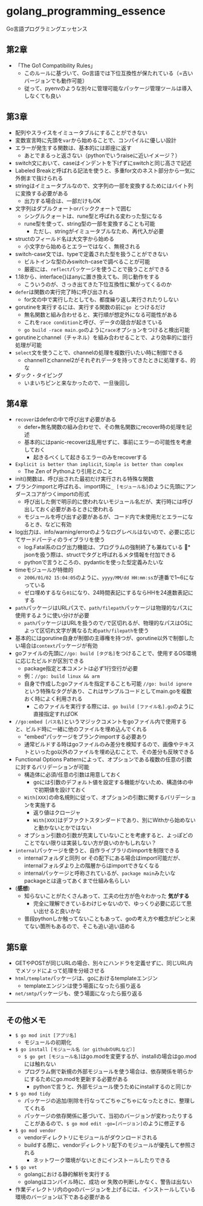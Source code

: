 # golang_programming_essence
Go言語プログラミングエッセンス

## 第2章
* 「The Go1 Compatibility Rules」
    * このルールに基づいて、Go言語では下位互換性が保たれている（=古いバージョンでも動作可能）
    * 従って、pyenvのような別々に管理可能なパッケージ管理ツールは導入しなくても良い

## 第3章
* 配列やスライスをイミュータブルにすることができない
* 変数宣言時に先頭を`var`から始めることで、コンパイルに優しい設計
* エラーが発生する関数は、基本的には即座に返す
    * あとでまるっと返さない（pythonでいうraiseに近いイメージ？）
* switch文において、caseはインデントを下げずにswitchと同じ高さで記述
* Labeled Breakと呼ばれる記法を使うと、多重for文のネスト部分から一気に外側まで抜けられる
* stringはイミュータブルなので、文字列の一部を変換するためにはバイト列に変換する必要がある
    * 出力する場合は、一部だけもOK
* 文字列はダブルクォートorバッククォートで囲む
    * シングルクォートは、rune型と呼ばれる変わった型になる
    * rune型を使って、string型の一部を変換することも可能
        * ただし、stringがイミュータブルなため、再代入が必要
* structのフィールド名は大文字から始める
    * 小文字から始めるとエラーではなく、無視される
* switch-case文では、typeで定義された型を扱うことができない
    * ビルトインな型のみswitch-caseで調べることが可能
    * 厳密には、`reflect`パッケージを使うことで扱うことができる
* 1.18から、interface{}はanyに置き換えても、同じ動作をする
    * こういうのが、さっき出てきた下位互換性に繋がってくるのか
* `defer`は関数の実行完了時に呼び出される
    * for文の中で実行したとしても、都度繰り返し実行されたりしない
* gorutineを実行するには、実行する関数の前に`go `とつけるだけ
    * 無名関数と組み合わせると、実行順が想定外になる可能性がある
    * これを`race condition`と呼び、データの競合が起きている
    * `go build -race main.go`のように`race`オプションをつけると検出可能
* gorutineとchannel（チャネル）を組み合わせることで、より効率的に並行処理が可能
* `select`文を使うことで、channelの処理を複数行いたい時に制御できる
    * channel1とchannel2がそれぞれデータを持ってきたときに処理する、的な
* ダック・タイピング
    * いまいちピンと来なかったので、一旦後回し

## 第4章
* `recover`はdeferの中で呼び出す必要がある
    * defer+無名関数の組み合わせで、その無名関数にrecover時の処理を記述
    * 基本的にはpanic-recoverは乱用せずに、事前にエラーの可能性を考慮しておく
        * 起きるべくして起きるエラーのみをrecoverする
* `Explicit is better than implicit`, `Simple is better than complex`
    * The Zen of Pythonより引用とのこと
* init()関数は、呼び出された最初だけ実行される特殊な関数
* ブランクimportと呼ばれる、import時に`_ [モジュール名]`のように先頭にアンダースコアがつくimportの形式
    * 呼び出した側で明示的に使われないモジュール名だが、実行時には呼び出しておく必要があるときに使われる
    * モジュールを呼び出す必要があるが、コード内で未使用だとエラーになるとき、などに有効
* log出力は、info/warning/errorのようなログレベルはないので、必要に応じてサードパーティのライブラリを使う
    * log.Fatal系のログ出力機能は、プログラムの強制終了も兼ねている
* jsonを扱う際は、structでタグと呼ばれるメタ情報を付加できる
    * pythonで言うところの、pydanticを使った型定義みたいな
* timeモジュールが特徴的
    * `2006/01/02 15:04:05`のように、`yyyy/MM/dd HH:mm:ss`が連番で1~6になっている
    * ゼロ埋めするなら`01`になり、24時間表記にするならHHを24進数表記にする
* `path`パッケージはURLパスで、`path/filepath`パッケージは物理的なパスに使用するように使い分けが必要
    * `path`パッケージはURLを扱うので`/`で区切れるが、物理的なパスはOSによって区切れ文字が異なるため`path/filepath`を使う
* 基本的にはgorutine自身が制御の主導権を持つが、gorutine以外で制御したい場合は`context`パッケージが有効
* goファイルの先頭に`//go: build [タグ名]`をつけることで、使用するOS環境に応じたビルドが区別できる
    * package指定と本コメントは必ず1行空行が必要
    * 例：`//go: build linux && arm`
    * 自身で作成したgoファイルを指定することも可能
    `//go: build ignore`という特殊なタグがあり、これはサンプルコードとしてmain.goを複数おく時によく利用される
        * このファイルを実行する際には、`go build [ファイル名].go`のように直接指定すればOK
* `//go:embed [パス名]`というマジックコメントをgoファイル内で使用すると、ビルド時に一緒に他のファイルを埋め込んでくれる
    * "embed"パッケージをブランクimportする必要あり
    * 通常ビルドする時はgoファイルのみ差分を検知するので、画像やテキストといったgo以外のファイルを埋め込むことで、その差分も反映できる
* Functional Options Patternによって、オプションである複数の任意の引数に対するバリデーションが可能
    * 構造体に必須/任意の引数は用意しておく
        * goには引数のデフォルト値を設定する機能がないため、構造体の中で初期値を設けておく
    * `With[XXX]`の命名規則に従って、オプションの引数に関するバリデーションを実施する
        * 返り値はクロージャ
        * `With[XXX]`はデファクトスタンダードであり、別にWithから始めないと動かないとかではない
    * オプション引数の引数が充実していないことを考慮すると、よっぽどのことでない限りは実装しない方が良いのかもしれない？
* `internal`パッケージを使うと、自作ライブラリのimportを制限できる
    * internalフォルダと同列 or その配下にある場合はimport可能だが、internalフォルダより上の階層からはimportできなくなる
    * internalパッケージと呼称されているが、`package main`みたいなpackageとは違ってあくまで仕組み名らしい
* (__感想__)
    * 知らないことがたくさんあって、工夫の仕方が色々わかった __気がする__
        * 完全に理解できているわけじゃないので、ゆっくり必要に応じて思い出せると良いかな
    * 普段pythonしか触ってないこともあって、goの考え方や概念がピンと来てない箇所もあるので、そこも追い追い詰める

## 第5章
* GETやPOSTが同じURLの場合、別々にハンドラを定義せずに、同じURL内でメソッドによって処理を分岐させる
* `html/template`パッケージは、goにおけるtemplateエンジン
    * templateエンジンは使う場面になったら振り返る
* `net/smtp`パッケージも、使う場面になったら振り返る

---
    
## その他メモ
* `$ go mod init [アプリ名]`
    * モジュールの初期化
* `$ go install [モジュール名（or githubのURLなど）]`
    * `$ go get [モジュール名]`はgo.modを変更するが、installの場合はgo.modには触れない
    * プログラム側で新規の外部モジュールを使う場合は、依存関係を明らかにするためにgo.modを更新する必要がある
        * pythonで言うと、外部モジュール使うためにinstallするのと同じか
* `$ go mod tidy`
    * パッケージの追加/削除を行なってごちゃごちゃになったときに、整理してくれる
    * パッケージの依存関係に基づいて、当初のバージョンが変わったりすることがあるので、`$ go mod edit -go=[バージョン]`のように修正する
* `$ go mod vendor`
    * vendorディレクトリにモジュールがダウンロードされる
    * buildする際に、vendorディレクトリ配下のモジュールが優先して参照される
        * ネットワーク環境がないときにインストールしたりできる
* `$ go vet`
    * golangにおける静的解析を実行する
    * golangはコンパイル時に、成功 or 失敗の判断しかなく、警告は出ない
* 作業ディレクトリ内のgoのバージョンを上げるには、インストールしている環境のバージョン以下である必要がある
